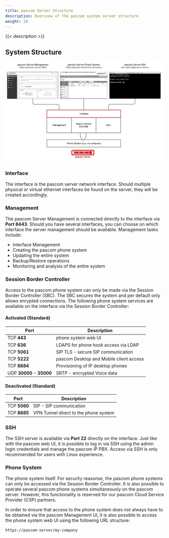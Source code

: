 ```yaml
---
title: pascom Server Structure
description: Overview of the pascom system server structure
weight: 10
---
```

 
 
{{< description >}}
 
## System Structure

![pascom Server Access](server-access.png)

### Interface

The interface is the pascom server network interface. Should multiple physical or virtual ethernet interfaces be found on the server, they will be created accordingly.

### Management

The pascom Server Management is connected directly to the interface via **Port 8443**. Should you have several interfaces, you can choose on which interface the server management should be available. Management tasks include: 

* Interface Management
* Creating the pascom phone system
* Updating the entire system 
* Backup/Restore operations
* Monitoring and analysis of the entire system

### Session Border Controller

Access to the pascom phone system can only be made via the Session Border Controller (SBC). The SBC secures the system and per default only allows enrypted connections. The following phone system services are available on the interface via the Session Border Controller: 

#### Activated (Standard)
| Port | Description |
| ---- | ------------ |
| TCP **443** | phone system web UI|
| TCP **636** | LDAPS for phone hook access via LDAP |
| TCP **5061** | SIP TLS - secure SIP communication |
| TCP **5222** | pascom Desktop and Mobile client access |
| TCP **8884**  | Provisioning of IP desktop phones |
| UDP **30000 - 35000** | SRTP - encrypted Voice data |

#### Deactivated (Standard)
| Port | Description |
| ---- | ------------ |
| TCP **5060** | SIP - SIP communication |
| TCP **8885**  | VPN Tunnel direct to the phone system |

### SSH

The SSH server is available via **Port 22** directly on the interface. Just like with the pascom web UI, it is possible to log in via SSH using the admin login credentials and manage the pascom IP PBX. Access via SSH is only recommended for users with Linux experience. 

### Phone System

The phone system itself. For security reasonse, the pascom phone systems can only be accessed via the Session Border Controller. It is also possible to operate several pascom phone systems simultaneously on the pascom server. However, this functionality is reserved for our pascom Cloud Service Provider (CSP) partners.

In order to ensure that access to the phone system does not always have to be obtained via the pascom Management UI, it is also possible to access the phone system web UI using the following URL structure: 

```
https://pascom-server/my-company
```

